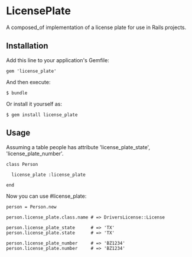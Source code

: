 # LicensePlate

A composed_of implementation of a license plate for use in Rails projects.

## Installation

Add this line to your application's Gemfile:

    gem 'license_plate'

And then execute:

    $ bundle

Or install it yourself as:

    $ gem install license_plate

## Usage

Assuming a table people has attribute 'license_plate\_state', 'license_plate_number'.

    class Person

      license_plate :license_plate

    end

Now you can use #license_plate:

    person = Person.new

    person.license_plate.class.name # => DriversLicense::License

    person.license_plate_state      # => 'TX'
    person.license_plate.state      # => 'TX'

    person.license_plate_number     # => 'BZ1234'
    person.license_plate.number     # => 'BZ1234'

